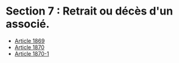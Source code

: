 # Section 7 : Retrait ou décès d'un associé.

- [Article 1869](article-1869.md)
- [Article 1870](article-1870.md)
- [Article 1870-1](article-1870-1.md)
